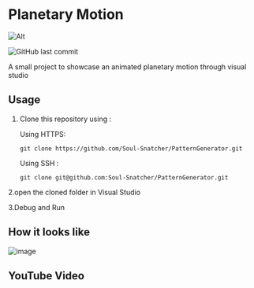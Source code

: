 # Planetary Motion

![Alt](https://github.com/Soul-Snatcher/PatternGenerator/blob/master/made-with-c%2B%2B.svg)       

![GitHub last commit](https://img.shields.io/github/last-commit/Soul-Snatcher/PatternGenerator)

A small project to showcase an animated planetary motion through  visual studio

## Usage

1. Clone this repository using :
 
   Using HTTPS:
      ``` 
     git clone https://github.com/Soul-Snatcher/PatternGenerator.git
      ```
  
    Using SSH :
      ```
      git clone git@github.com:Soul-Snatcher/PatternGenerator.git
      ```      
2.open the cloned folder in Visual Studio

3.Debug and Run

## How it looks like

![image](![image](https://user-images.githubusercontent.com/61682687/149182410-dc58f92c-7490-4124-89a3-db72b8036670.png))

## YouTube Video
       

